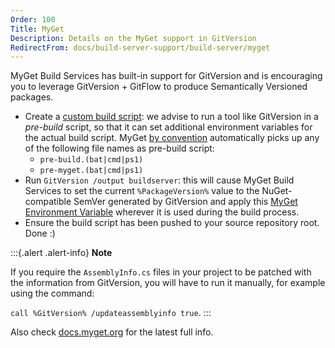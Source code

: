 ```yaml
---
Order: 100
Title: MyGet
Description: Details on the MyGet support in GitVersion
RedirectFrom: docs/build-server-support/build-server/myget
---
```


MyGet Build Services has built-in support for GitVersion and is encouraging you
to leverage GitVersion + GitFlow to produce Semantically Versioned packages.

* Create a [custom build script](https://docs.myget.org/docs/reference/custom-build-scripts):
  we advise to run a tool like GitVersion in a _pre-build_ script, so that it can
  set additional environment variables for the actual build script. MyGet
  [by convention](https://docs.myget.org/docs/reference/build-services#Pre-_and_post-build_steps)
  automatically picks up any of the following file names as pre-build script:
  * `pre-build.(bat|cmd|ps1)`
  * `pre-myget.(bat|cmd|ps1)`
* Run `GitVersion /output buildserver`: this will cause MyGet Build Services to
  set the current `%PackageVersion%` value to the NuGet-compatible SemVer
  generated by GitVersion and apply this [MyGet Environment Variable](https://docs.myget.org/docs/reference/build-services#Available_Environment_Variables)
  wherever it is used during the build process.
* Ensure the build script has been pushed to your source repository root. Done :)

:::{.alert .alert-info}
**Note**

If you require the `AssemblyInfo.cs` files in your project to be patched
with the information from GitVersion, you will have to run it manually, for
example using the command:

`call %GitVersion% /updateassemblyinfo true`.
:::

Also check [docs.myget.org](https://docs.myget.org/docs/reference/build-services#GitVersion_and_Semantic_Versioning)
for the latest full info.
